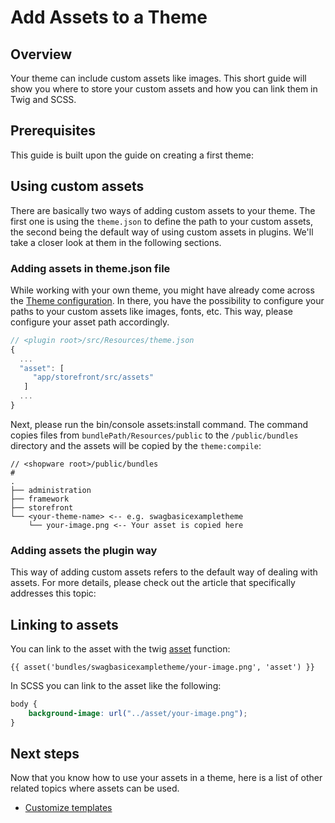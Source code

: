 # Add Assets to a Theme

## Overview

Your theme can include custom assets like images. This short guide will show you where to store your custom assets and how you can link them in Twig and SCSS.

## Prerequisites

This guide is built upon the guide on creating a first theme:

<PageRef page="create-a-theme" />

## Using custom assets

There are basically two ways of adding custom assets to your theme. The first one is using the `theme.json` to define the path to your custom assets, the second being the default way of using custom assets in plugins. We'll take a closer look at them in the following sections.

### Adding assets in theme.json file

While working with your own theme, you might have already come across the [Theme configuration](theme-configuration). In there, you have the possibility to configure your paths to your custom assets like images, fonts, etc. This way, please configure your asset path accordingly.

```javascript
// <plugin root>/src/Resources/theme.json
{
  ...
  "asset": [
     "app/storefront/src/assets"
   ]
  ...
}
```

Next, please run the bin/console assets:install command. The command copies files from `bundlePath/Resources/public` to the `/public/bundles` directory and the assets will be copied by the `theme:compile`:

```text
// <shopware root>/public/bundles
# 
.
├── administration
├── framework
├── storefront
└── <your-theme-name> <-- e.g. swagbasicexampletheme
    └── your-image.png <-- Your asset is copied here
```

### Adding assets the plugin way

This way of adding custom assets refers to the default way of dealing with assets. For more details, please check out the article that specifically addresses this topic:

<PageRef page="../plugins/storefront/add-custom-assets" />

## Linking to assets

You can link to the asset with the twig [asset](https://symfony.com/doc/current/templates.html#linking-to-css-javascript-and-image-assets) function:

```twig
{{ asset('bundles/swagbasicexampletheme/your-image.png', 'asset') }}
```

In SCSS you can link to the asset like the following:

```css
body {
    background-image: url("../asset/your-image.png");
}
```

## Next steps

Now that you know how to use your assets in a theme, here is a list of other related topics where assets can be used.

* [Customize templates](../plugins/storefront/customize-templates)
